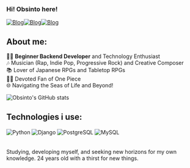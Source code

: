 
### Hi! Obsinto here!

[![Blog](https://img.shields.io/badge/Instagram-E4405F?style=for-the-badge&logo=instagram&logoColor=white)](https://www.instagram.com/deyvidsantt/)[![Blog](https://img.shields.io/badge/Twitter-1DA1F2?style=for-the-badge&logo=twitter&logoColor=white)](https://twitter.com/obsinto)[![Blog](https://img.shields.io/badge/Spotify-1ED760?&style=for-the-badge&logo=spotify&logoColor=white)](https://open.spotify.com/intl-pt/artist/11aKrHbaZRRkMRGIkWSuLM)

## About me:

👨‍💻 **Beginner Backend Developer** and Technology Enthusiast<br>
🎶 Musician (Rap, Indie Pop, Progressive Rock) and Creative Composer<br>
📚 Lover of Japanese RPGs and Tabletop RPGs<br>
🏴‍☠️ Devoted Fan of One Piece<br>
🌐 Navigating the Seas of Life and Beyond!<br>


![Obsinto's GitHub stats](https://github-readme-stats.vercel.app/api?username=obsinto&show_icons=true&theme=dracula)

## Technologies i use:
<div style="display: inline_block">
	<img align="center" alt= "Python" src="https://img.shields.io/badge/Python-3776AB?style=for-the-badge&logo=python&logoColor=white" /> 
	<img align="center" alt= "Django" src="https://img.shields.io/badge/Django-092E20?style=for-the-badge&logo=django&logoColor=white" /> 
	<img align="center" alt= "PostgreSQL" src="https://img.shields.io/badge/PostgreSQL-316192?style=for-the-badge&logo=postgresql&logoColor=white" /> 
	<img align="center" alt= "MySQL" src="https://img.shields.io/badge/MySQL-00000F?style=for-the-badge&logo=mysql&logoColor=white" /> 
</div>
<br>
<br>
Studying, developing myself, and seeking new horizons for my own knowledge. 24 years old with a thirst for new things.</br>


